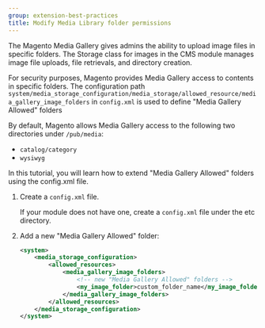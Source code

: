 ```yaml
---
group: extension-best-practices
title: Modify Media Library folder permissions
---
```


The Magento Media Gallery gives admins the ability to upload image files in specific folders. The Storage class for images in the CMS module manages image file uploads, file retrievals, and directory creation.

For security purposes, Magento provides Media Gallery access to contents in specific folders. The configuration path `system/media_storage_configuration/media_storage/allowed_resource/media_gallery_image_folders` in `config.xml` is used to define "Media Gallery Allowed" folders

By default, Magento allows Media Gallery access to the following two directories under `/pub/media`:

*  `catalog/category`
*  `wysiwyg`

In this tutorial, you will learn how to extend "Media Gallery Allowed" folders using the config.xml file.

1. Create a `config.xml` file.

   If your module does not have one, create a `config.xml` file under the etc directory.

2. Add a new "Media Gallery Allowed" folder:

   ```xml
   <system>
       <media_storage_configuration>
           <allowed_resources>
               <media_gallery_image_folders>
                   <!-- new "Media Gallery Allowed" folders -->
                   <my_image_folder>custom_folder_name</my_image_folder>
               </media_gallery_image_folders>
           </allowed_resources>
       </media_storage_configuration>
   </system>
   ```
